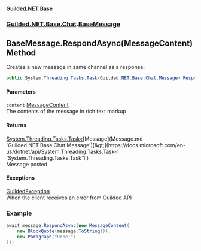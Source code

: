#### [Guilded.NET.Base](Guilded_NET_Base.md 'Guilded.NET.Base')
### [Guilded.NET.Base.Chat](Guilded_NET_Base.md#Guilded_NET_Base_Chat 'Guilded.NET.Base.Chat').[BaseMessage](BaseMessage.md 'Guilded.NET.Base.Chat.BaseMessage')
## BaseMessage.RespondAsync(MessageContent) Method
Creates a new message in same channel as a response.  
```csharp
public System.Threading.Tasks.Task<Guilded.NET.Base.Chat.Message> RespondAsync(Guilded.NET.Base.Chat.MessageContent content);
```
#### Parameters
<a name='Guilded_NET_Base_Chat_BaseMessage_RespondAsync(Guilded_NET_Base_Chat_MessageContent)_content'></a>
`content` [MessageContent](MessageContent.md 'Guilded.NET.Base.Chat.MessageContent')  
The contents of the message in rich text markup
  
#### Returns
[System.Threading.Tasks.Task&lt;](https://docs.microsoft.com/en-us/dotnet/api/System.Threading.Tasks.Task-1 'System.Threading.Tasks.Task`1')[Message](Message.md 'Guilded.NET.Base.Chat.Message')[&gt;](https://docs.microsoft.com/en-us/dotnet/api/System.Threading.Tasks.Task-1 'System.Threading.Tasks.Task`1')  
Message posted
#### Exceptions
[GuildedException](GuildedException.md 'Guilded.NET.Base.GuildedException')  
When the client receives an error from Guilded API
### Example
```csharp
await message.RespondAsync(new MessageContent(  
    new BlockQuote(message.ToString()),  
    new Paragraph("Done!")      
));  
```
